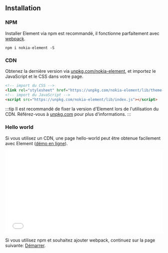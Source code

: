 ## Installation

### NPM

Installer Element via npm est recommandé, il fonctionne parfaitement avec [webpack](https://webpack.js.org/).

```shell
npm i nokia-element -S
```

### CDN

Obtenez la dernière version via [unpkg.com/nokia-element](https://unpkg.com/nokia-element/), et importez le JavaScript et le CSS dans votre page.

```html
<!-- import du CSS -->
<link rel="stylesheet" href="https://unpkg.com/nokia-element/lib/theme-chalk/index.css">
<!-- import du JavaScript -->
<script src="https://unpkg.com/nokia-element/lib/index.js"></script>
```

:::tip
Il est recommandé de fixer la version d'Element lors de l'utilisation du CDN. Référez-vous à  [unpkg.com](https://unpkg.com) pour plus d'informations.
:::

### Hello world

Si vous utilisez un CDN, une page hello-world peut être obtenue facilement avec Element ([démo en ligne](https://codepen.io/ziyoung/pen/rRKYpd)).

<iframe height="265" style="width: 100%;" scrolling="no" title="Element demo" src="//codepen.io/ziyoung/embed/rRKYpd/?height=265&theme-id=light&default-tab=html" frameborder="no" allowtransparency="true" allowfullscreen="true">
  See the Pen <a href='https://codepen.io/ziyoung/pen/rRKYpd/'>Element demo</a> by hetech
  (<a href='https://codepen.io/ziyoung'>@ziyoung</a>) on <a href='https://codepen.io'>CodePen</a>.
</iframe>

Si vous utilisez npm et souhaitez ajouter webpack, continuez sur la page suivante: [Démarrer](/#/fr-FR/component/quickstart).
